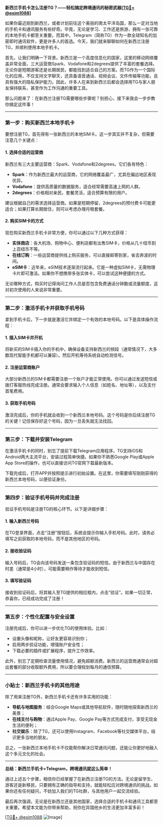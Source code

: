 **新西兰手机卡怎么注册TG？——轻松搞定跨境通讯的秘密武器[[TG💪+ @esim1088](https://t.me/s/esim1088)]**

如果你最近刚到新西兰，或者计划前往这个美丽的南太平洋岛国，那么一定对当地的手机卡和通讯服务有些好奇。毕竟，无论是学习、工作还是旅游，拥有一张可靠的本地手机卡都至关重要。而其中，Telegram（简称TG）作为一款全球知名的加密即时通讯软件，更是许多人的首选。今天，我们就来聊聊如何在新西兰注册TG，并顺利使用本地手机卡。

首先，让我们明确一下背景。新西兰是一个高度信息化的国家，这里的移动网络覆盖非常全面，三大运营商Spark、Vodafone和2degrees提供了丰富的套餐选择。无论你是短期游客还是长期居民，都能找到适合自己的方案。而TG作为一个国际化的应用，不仅支持文字聊天，还具备语音通话、视频会议、文件传输等功能，且具有强大的隐私保护能力。因此，许多人在来到新西兰后都会选择用TG与家人朋友保持联系，甚至作为工作沟通的重要工具。

那么问题来了：在新西兰注册TG需要哪些步骤呢？别担心，接下来我会一步步教你搞定这件事！

---

### 第一步：购买新西兰本地手机卡

要想注册TG，首先得有一张新西兰的本地SIM卡。这一步其实并不复杂，但需要注意几个关键点：

#### 1. **选择合适的运营商**
新西兰有三大主要运营商：Spark、Vodafone和2degrees。它们各有特色：
- **Spark**：作为新西兰最大的运营商，它的网络覆盖最广，尤其在偏远地区表现优异。
- **Vodafone**：提供高质量的数据服务，适合经常需要高速上网的人群。
- **2degrees**：价格相对亲民，套餐灵活，适合预算有限的用户。

建议根据自己的需求选择运营商。如果是短期停留，2degrees的预付费卡可能更适合；如果打算长期居住，则可以考虑办理月租套餐。

#### 2. **购买SIM卡的方式**
现在购买新西兰手机卡非常方便，你可以通过以下几种方式获得：
- **实体商店**：各大机场、购物中心、便利店都有出售SIM卡，价格从几十纽币到上百纽币不等。
- **在线订购**：一些运营商提供线上购买服务，可以直接邮寄到家，省去奔波的时间。
- **eSIM卡**：近年来，eSIM技术逐渐流行起来。它是一种虚拟SIM卡，无需物理卡片即可激活。如果你不想携带多张实体卡，可以尝试这种便捷的方式。

无论哪种方式，购买时记得询问工作人员是否包含免费通话分钟数或流量额度，这对初次使用的人来说非常重要。

---

### 第二步：激活手机卡并获取手机号码

拿到手机卡后，下一步就是激活它并绑定一个有效的本地号码。以下是具体操作流程：

#### 1. **插入SIM卡并开机**
将新买的SIM卡插入你的手机中，确保设备支持新西兰的频段（通常情况下，大多数现代智能手机都可以兼容）。然后开机等待系统自动检测信号。

#### 2. **注册运营商账户**
大部分新西兰的SIM卡都需要注册一个账户才能正常使用。你可以通过发送短信或拨打客服热线完成注册。通常会要求输入个人信息（如姓名、地址等），以及支付首笔费用。

#### 3. **获取手机号码**
激活完成后，你的手机就会收到一个新西兰本地号码。这个号码是你后续注册TG的关键！记住保存好这个号码，因为一旦丢失就无法找回。

---

### 第三步：下载并安装Telegram

在激活手机卡的同时，别忘了提前下载Telegram应用程序。TG支持iOS和Android两大主流平台，安装过程简单快捷。如果你不熟悉Google Play或Apple App Store的操作，也可以直接访问TG官网下载最新版本。

下载完成后，打开APP并按照提示进行初始设置。在这里，你需要填写刚刚获得的新西兰本地号码，以便验证身份。

---

### 第四步：验证手机号码并完成注册

验证手机号码是注册TG的核心环节。以下是详细步骤：

#### 1. **输入新西兰号码**
在TG登录界面，点击“注册”按钮后，系统会提示你输入手机号码。此时，请务必填写之前获取的本地号码，而不是其他地区的号码。

#### 2. **接收验证码**
输入号码后，TG会向该号码发送一条包含验证码的短信。由于新西兰与中国存在时差（通常是4小时），可能需要稍作等待才能收到短信。

#### 3. **填写验证码**
接收到验证码后，将其输入至TG提供的相应框内，点击“验证”。如果一切正常，恭喜你，已经成功完成了注册！

---

### 第五步：个性化配置与安全设置

注册完成后，你可以进一步优化TG的使用体验。比如：
- 设置头像和昵称，让好友更容易识别你；
- 启用两步验证功能，增强账户安全性；
- 下载必要的插件或扩展程序，提升工作效率。

此外，别忘了定期检查流量使用情况，避免超额消费。新西兰的运营商通常会对超出套餐的部分收取额外费用，所以要合理规划每月的通信预算。

---

### 小贴士：新西兰手机卡的其他用途

除了用来注册TG外，新西兰手机卡还有许多实用的功能：
- **导航与地图服务**：结合Google Maps或其他导航软件，随时随地探索新西兰的美景；
- **在线支付与购物**：通过Apple Pay、Google Pay等方式完成支付，享受无现金生活的便利；
- **社交娱乐**：除了TG，还可以使用Instagram、Facebook等社交媒体平台，结识更多当地的朋友。

总之，一张新西兰本地手机卡不仅能帮你解决日常通讯问题，还能让你更好地融入这个多元文化的社会。

---

**总结：新西兰手机卡+Telegram，跨境通讯就这么简单！**

通过上述五个步骤，相信你已经掌握了在新西兰注册TG的方法。无论是留学生、游客还是新移民，只要拥有正确的指导和支持，就能轻松应对跨境通讯的挑战。如果你还有任何疑问，不妨加入我们的TG社群，与其他用户一起交流经验。

最后再次强调，无论是在新西兰还是其他国家，选择合适的手机卡和通讯工具都至关重要。希望本文能为你带来帮助，祝你在异国他乡的生活更加丰富多彩！

[[TG💪+ @esim1088](https://t.me/s/esim1088) ![Image](https://i.postimg.cc/4NQfJmqS/Snipaste-2025-05-13-00-14-12.png)]